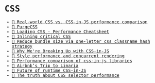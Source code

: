 <samp>

# CSS

- [📝 Real-world CSS vs. CSS-in-JS performance comparison](https://pustelto.com/blog/css-vs-css-in-js-perf/)
- [📝 PurgeCSS](https://purgecss.com)
- [📝 Loading CSS - Performance Cheatsheet](https://imkev.dev/loading-css)
- [📝 Inlining critical CSS](https://imkev.dev/inlining-critical-css)
- [📝 Reduce bundle size via one-letter css classname hash strategy](https://dev.to/denisx/reduce-bundle-size-via-one-letter-css-classname-hash-strategy-10g6)
- [📝 Why We're Breaking Up with CSS-in-JS](https://dev.to/srmagura/why-were-breaking-up-wiht-css-in-js-4g9b)
- [📝 Style performance and concurrent rendering](https://nolanlawson.com/2022/10/22/style-performance-and-concurrent-rendering)
- [📝 Performance comparison of css-in-js libraries](https://github.com/geeky-biz/css-in-js-benchmark)
- [📝 Airbnb’s Trip to Linaria](https://medium.com/airbnb-engineering/airbnbs-trip-to-linaria-dc169230bd12)
- [📝 Future of runtime CSS-in-JS](https://github.com/emotion-js/emotion/discussions/2827)
- [📝 The truth about CSS selector performance](https://blogs.windows.com/msedgedev/2023/01/17/the-truth-about-css-selector-performance)

</samp>
